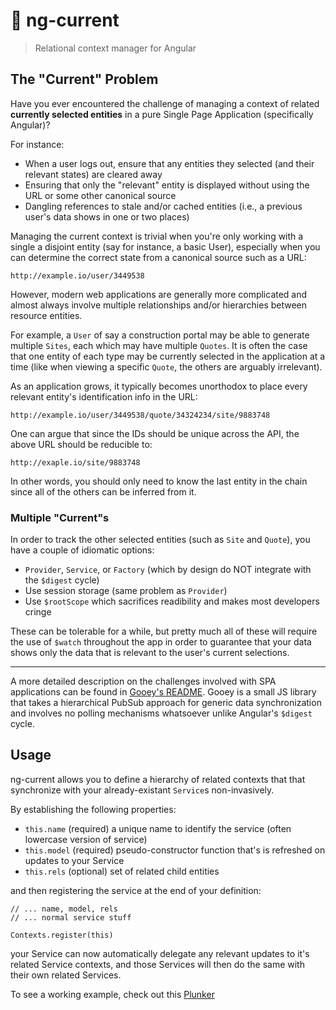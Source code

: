 # :radio_button: ng-current

> Relational context manager for Angular

## The "Current" Problem

Have you ever encountered the challenge of managing
a context of related **currently selected entities** in
a pure Single Page Application (specifically Angular)?

For instance:

 - When a user logs out, ensure that any entities they selected (and their relevant states) are cleared away
 - Ensuring that only the "relevant" entity is displayed without using the URL or some other canonical source
 - Dangling references to stale and/or cached entities (i.e., a previous user's data shows in one or two places)

Managing the current context is trivial when you're only working
with a single a disjoint entity (say for instance, a basic User),
especially when you can determine the correct state from
a canonical source such as a URL:

```
http://example.io/user/3449538
```

However, modern web applications are generally more complicated
and almost always involve multiple relationships and/or hierarchies
between resource entities.

For example, a `User` of say a construction portal may be able to generate
multiple `Sites`, each  which may have multiple `Quotes`. It is often
the case that one entity of each type may be currently selected in the
application at a time (like when viewing a specific `Quote`, the others
are arguably irrelevant).

As an application grows, it typically becomes unorthodox to
place every relevant entity's identification info in the URL:

```
http://example.io/user/3449538/quote/34324234/site/9883748
```

One can argue that since the IDs should be unique across the API,
the above URL should be reducible to:

```
http://exaple.io/site/9883748
```
In other words, you should only need to know the last entity
in the chain since all of the others can be inferred from it.

### Multiple "Current"s

In order to track the other selected entities (such as `Site` and `Quote`),
you have a couple of idiomatic options:

 * `Provider`, `Service`, or `Factory` (which by design do NOT
integrate with the `$digest` cycle)
 * Use session storage (same problem as `Provider`)
 * Use `$rootScope` which sacrifices readibility and makes most developers cringe

These can be tolerable for a while, but pretty much all of these will require the
use of `$watch` throughout the app in order to guarantee that your data shows
only the data that is relevant to the user's current selections.

---

A more detailed description on the challenges involved with SPA applications can be
found in [Gooey's README](https://github.com/slurmulon/gooey). Gooey is a small JS library
that takes a hierarchical PubSub approach for generic data synchronization and involves
no polling mechanisms whatsoever unlike Angular's `$digest` cycle.

## Usage

ng-current allows you to define a hierarchy of related contexts that that synchronize
with your already-existant `Service`s non-invasively.

By establishing the following properties:
 * `this.name` (required) a unique name to identify the service (often lowercase version of service)
 * `this.model` (required) pseudo-constructor function that's is refreshed on updates to your Service
 * `this.rels` (optional) set of related child entities

and then registering the service at the end of your definition:

```
// ... name, model, rels
// ... normal service stuff

Contexts.register(this)
```

your Service can now automatically delegate any relevant updates to it's related Service contexts,
and those Services will then do the same with their own related Services.

To see a working example, check out this [Plunker](http://TODO)


